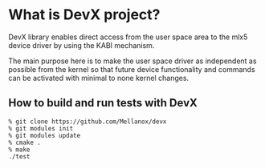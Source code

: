 # What is DevX project? 

DevX library enables direct access from the user space area to the
mlx5 device driver by using the KABI mechanism.

The main purpose here is to make the user space driver as independent as
possible from the kernel so that future device functionality and commands
can be activated with minimal to none kernel changes.


## How to build and run tests with DevX

```
% git clone https://github.com/Mellanox/devx
% git modules init
% git modules update
% cmake .
% make
./test
```
